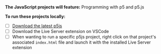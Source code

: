 **The JavaScript projects will feature:** Programming with p5 and p5.js

**To run these projects locally:**

- [ ] [Download the latest p5js](https://p5js.org/download/)
- [ ] Download the Live Server extension on VSCode
- [ ] When wanting to run a specific p5js project, right click on that project's associated ``` index.html ``` file and launch it with the installed Live Server extension
